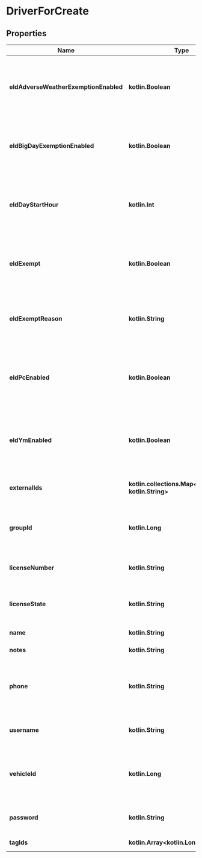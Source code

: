 
# DriverForCreate

## Properties
Name | Type | Description | Notes
------------ | ------------- | ------------- | -------------
**eldAdverseWeatherExemptionEnabled** | **kotlin.Boolean** | Flag indicating this driver may use Adverse Weather exemptions in ELD logs. |  [optional]
**eldBigDayExemptionEnabled** | **kotlin.Boolean** | Flag indicating this driver may use Big Day excemptions in ELD logs. |  [optional]
**eldDayStartHour** | **kotlin.Int** | 0 indicating midnight-to-midnight ELD driving hours, 12 to indicate noon-to-noon driving hours. |  [optional]
**eldExempt** | **kotlin.Boolean** | Flag indicating this driver is exempt from the Electronic Logging Mandate. |  [optional]
**eldExemptReason** | **kotlin.String** | Reason that this driver is exempt from the Electronic Logging Mandate (see eldExempt). |  [optional]
**eldPcEnabled** | **kotlin.Boolean** | Flag indicating this driver may select the Personal Conveyance duty status in ELD logs. |  [optional]
**eldYmEnabled** | **kotlin.Boolean** | Flag indicating this driver may select the Yard Move duty status in ELD logs. |  [optional]
**externalIds** | **kotlin.collections.Map&lt;kotlin.String, kotlin.String&gt;** | Dictionary of external IDs (string key-value pairs) |  [optional]
**groupId** | **kotlin.Long** | ID of the group if the organization has multiple groups (uncommon). |  [optional]
**licenseNumber** | **kotlin.String** | Driver&#39;s state issued license number. |  [optional]
**licenseState** | **kotlin.String** | Abbreviation of state that issued driver&#39;s license. |  [optional]
**name** | **kotlin.String** | Driver&#39;s name. | 
**notes** | **kotlin.String** | Notes about the driver. |  [optional]
**phone** | **kotlin.String** | Driver&#39;s phone number. Please include only digits, ex. 4157771234 |  [optional]
**username** | **kotlin.String** | Driver&#39;s login username into the driver app. |  [optional]
**vehicleId** | **kotlin.Long** | ID of the vehicle assigned to the driver for static vehicle assignments. (uncommon). |  [optional]
**password** | **kotlin.String** | Driver&#39;s password for the driver app. | 
**tagIds** | **kotlin.Array&lt;kotlin.Long&gt;** | A list of tag IDs. |  [optional]



